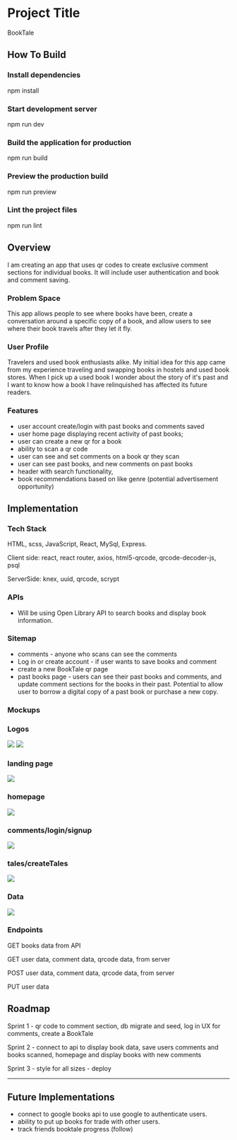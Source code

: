 # Project Title

BookTale

## How To Build

### Install dependencies
npm install

### Start development server
npm run dev

### Build the application for production
npm run build

### Preview the production build
npm run preview

### Lint the project files
npm run lint

## Overview

I am creating an app that uses qr codes to create exclusive comment sections for individual books. It will include user authentication and book and comment saving. 

### Problem Space

This app allows people to see where books have been, create a conversation around a specific copy of a book, and allow users to see where their book travels after they let it fly. 

### User Profile

Travelers and used book enthusiasts alike. My initial idea for this app came from my experience traveling and swapping books in hostels and used book stores. When I pick up a used book I wonder about the story of it's past and I want to know how a book I have relinquished has affected its future readers. 

### Features

- user account create/login with past books and comments saved 
- user home page displaying recent activity of past books;
- user can create a new qr for a book
- ability to scan a qr code
- user can see and set comments on a book qr they scan
- user can see past books, and new comments on past books
- header with search functionality,
- book recommendations based on like genre (potential advertisement opportunity)

## Implementation

### Tech Stack

HTML, scss, JavaScript, React, MySql, Express.

Client side: react, react router, axios, html5-qrcode, qrcode-decoder-js, psql

ServerSide: knex, uuid, qrcode, scrypt

### APIs

- Will be using Open Library API to search books and display book information.

### Sitemap

- comments - anyone who scans can see the comments
- Log in or create account - if user wants to save books and comment
- create a new BookTale qr page 
- past books page - users can see their past books and comments, and update comment sections for the books in their past. Potential to allow user to borrow a digital copy of a past book or purchase a new copy.

### Mockups
### Logos
![](public/mockups/logos1.jpg)
![](public/mockups//logos2.jpg)

### landing page
![](public/mockups/Landing.jpg)

### homepage
![](public/mockups/homepage.jpg)


### comments/login/signup
![](public/mockups//comments-login-signup.jpg)

### tales/createTales
![](public/mockups//tales-create.jpg)


### Data

![](public/data/dataLayoutForBookTale.png)

### Endpoints

GET books data from API

GET user data, comment data, qrcode data, from server

POST user data, comment data, qrcode data, from server

PUT user data

## Roadmap

Sprint 1 - qr code to comment section, db migrate and seed, log in UX for comments, create a BookTale

Sprint 2 - connect to api to display book data, save users comments and books scanned, homepage and display books with new comments

Sprint 3 -  style for all sizes - deploy

---

## Future Implementations

- connect to google books api to use google to authenticate users. 
- ability to put up books for trade with other users. 
- track friends booktale progress (follow)

